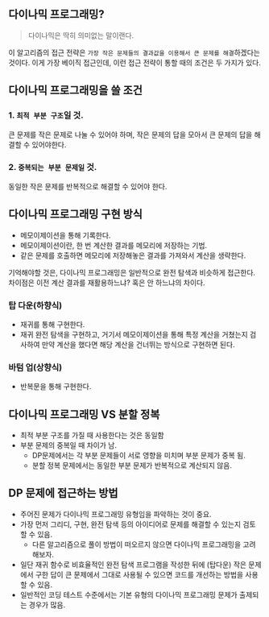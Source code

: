 
## 다이나믹 프로그래밍?
> 다이나믹은 딱히 의미없는 말이랜다.

이 알고리즘의 접근 전략은 `가장 작은 문제들의 결과값을 이용해서 큰 문제를 해결`하겠다는 것이다.
이게 가장 베이직 접근인데, 이런 접근 전략이 통할 때의 조건은 두 가지가 있다.

## 다이나믹 프로그래밍을 쓸  조건
### 1. `최적 부분 구조`일 것.
큰 문제를 작은 문제로 나눌 수 있어야 하며, 작은 문제의 답을 모아서 큰 문제의 답을 해결할 수 있어야한다.

### 2. `중복되는 부분 문제일` 것.
동일한 작은 문제를 반복적으로 해결할 수 있어야 한다.

## 다이나믹 프로그래밍 구현 방식
- 메모이제이션을 통해 기록한다.
- 메모이제이션이란, 한 번 계산한 결과를 메모리에 저장하는 기법.
- 같은 문제를 호출하면 메모리에 저장해놓은 결과를 가져와서 계산을 생략한다.

기억해야할 것은, 다이나믹 프로그래밍은 일반적으로 완전 탐색과 비슷하게 접근한다.
차이점은 이전 계산 결과를 재활용하느냐? 혹은 안 하느냐의 차이다.

### 탑  다운(하향식)
- 재귀를 통해 구현한다.
- 재귀 완전 탐색을 구현하고, 거기서 메모이제이션을 통해 특정 계산을 거쳤는지 검사하여 만약 계산을 했다면 해당 계산을 건너뛰는 방식으로 구현하면 된다.

### 바텀 업(상향식)
- 반복문을 통해 구현한다.

## 다이나믹 프로그래밍 VS 분할 정복
- 최적 부분 구조를 가질 때 사용한다는 것은 동일함
- 부분 문제의 중복일 때 차이가 남.
    - DP문제에서는 각 부분 문제들이 서로 영향을 미치며 부분 문제가 중복 됨.
    - 분할 정복 문제에서는 동일한 부분 문제가 반복적으로 계산되지 않음.

## DP 문제에 접근하는 방법
- 주어진 문제가 다이나믹 프로그래밍 유형임을 파악하는 것이 중요.
- 가장 먼저 그리디, 구현, 완전 탐색 등의 아이디어로 문제를 해결할 수 있는지 검토할 수 있음.
    - 다른 알고리즘으로 풀이 방법이 떠오르지 않으면 다이나믹 프로그래밍을 고려해보자.
- 일단 재귀 함수로 비효율적인 완전 탐색 프로그램을 작성한 뒤에 (탑다운) 작은 문제에서 구한 답이 큰 문제에서 그대로 사용될 수 있으면 코드를 개선하는 방법을 사용할 수 있음.
- 일반적인 코딩 테스트 수준에서는 기본 유형의 다이나믹 프로그래밍 문제가 출제되는 경우가 많음.